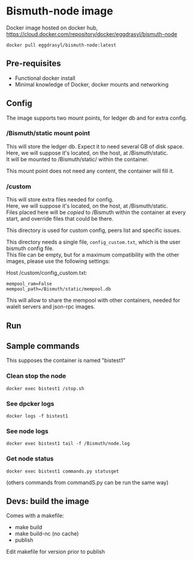 # Bismuth-node image

Docker image hosted on docker hub, https://cloud.docker.com/repository/docker/eggdrasyl/bismuth-node

`docker pull eggdrasyl/bismuth-node:latest`

## Pre-requisites

- Functional docker install
- Minimal knowledge of Docker, docker mounts and networking

## Config

The image supports two mount points, for ledger db and for extra config.

### /Bismuth/static mount point

This will store the ledger db. Expect it to need several GB of disk space.  
Here, we will suppose it's located, on the host, at /Bismuth/static.  
It will be mounted to /Bismuth/static/ within the container.

This mount point does not need any content, the container will fill it.

### /custom

This will store extra files needed for config.  
Here, we will suppose it's located, on the host, at /Bismuth/static.  
Files placed here will be *copied* to /Bismuth within the container at every start, and override files that could be there.

This directory is used for custom config, peers list and specific issues.

This directory needs a single file, `config_custom.txt`, which is the user bismuth config file.   
This file can be empty, but for a maximum compatibility with the other images, please use the following settings:

Host /custom/config_custom.txt:  
```
mempool_ram=False
mempool_path=/Bismuth/static/mempool.db
```
This will allow to share the mempool with other containers, needed for walelt servers and json-rpc images.

## Run


## Sample commands

This supposes the container is named "bistest1"

### Clean stop the node

`docker exec bistest1 /stop.sh`

### See dpcker logs

`docker logs -f bistest1`

### See node logs

`docker exec bistest1 tail -f /Bismuth/node.log`

### Get node status

`docker exec bistest1 commands.py statusget`

(others commands from commandS.py can be run the same way)

## Devs: build the image

Comes with a makefile:  
- make build  
- make build-nc  (no cache)  
- publish

Edit makefile for version prior to publish
